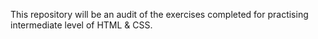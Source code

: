 This repository will be an audit of the exercises completed for practising intermediate level of HTML & CSS.
